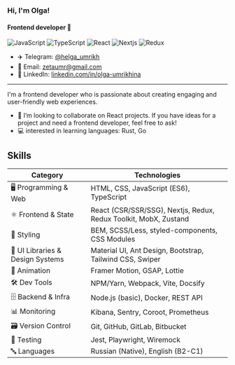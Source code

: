 ### Hi, I'm Olga!
#### Frontend developer 👋

![JavaScript](https://img.shields.io/badge/javascript-%23323330.svg?style=for-the-badge&logo=javascript&logoColor=%23F7DF1E)
![TypeScript](https://img.shields.io/badge/typescript-%23007ACC.svg?style=for-the-badge&logo=typescript&logoColor=white)
![React](https://img.shields.io/badge/react-%2320232a.svg?style=for-the-badge&logo=react&logoColor=%2361DAFB)
![Nextjs](https://img.shields.io/badge/next.js-000000?style=for-the-badge&logo=nextdotjs&logoColor=white)
![Redux](https://img.shields.io/badge/redux-%23593d88.svg?style=for-the-badge&logo=redux&logoColor=white)

- ✈️ Telegram: [@helga_umrikh](https://t.me/helga_umrikh)
- 📧 Email: zetaumr@gmail.com
- 🔗 LinkedIn: [linkedin.com/in/olga-umrikhina](http://www.linkedin.com/in/olga-umrikhina)

---

I'm a frontend developer who is passionate about creating engaging and user-friendly web experiences.
- 👯 I’m looking to collaborate on React projects. If you have ideas for a project and need a frontend developer, feel free to ask!
- :computer: interested in learning languages: Rust, Go

## Skills
| Category | Technologies |
|----------|-------------|
| 🖥️ Programming & Web | HTML, CSS, JavaScript (ES6), TypeScript |
| ⚛️ Frontend & State | React (CSR/SSR/SSG), Nextjs, Redux, Redux Toolkit, MobX, Zustand |
| 🎨 Styling | BEM, SCSS/Less, styled-components, CSS Modules | 
| 🧩 UI Libraries & Design Systems | Material UI, Ant Design, Bootstrap, Tailwind CSS, Swiper |
| 💫 Animation | Framer Motion, GSAP, Lottie |
| 🛠️ Dev Tools | NPM/Yarn, Webpack, Vite, Docsify |
| 🗄️ Backend & Infra | Node.js (basic), Docker, REST API |
| 📊 Monitoring | Kibana, Sentry, Coroot, Prometheus |
| 🗃️ Version Control | Git, GitHub, GitLab, Bitbucket |
| 🧪 Testing | Jest, Playwright, Wiremock |
| 🔤 Languages | Russian (Native), English (B2-C1) |


